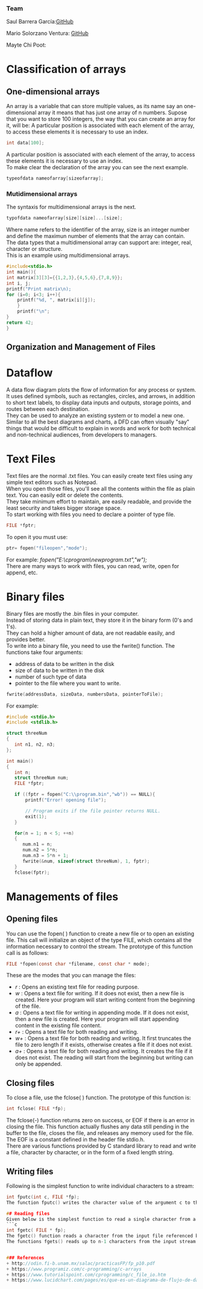### Team  
Saul Barrera García:[GitHub](https://github.com/saulbg/markdowns)  

Mario Solorzano Ventura: [GitHub](https://github.com/mariosolven/)  

Mayte Chi Poot:   


# Classification of arrays 

## One-dimensional arrays  
An array is a variable that can store multiple values, as its name say an one-dimensional array it means that has just one array of n numbers. Supose that you want to store 100 integers, the way that you can create an array for it, will be:
A particular position is associated with each element of the array, to access these elements it is necessary to use an index.
```c  
int data[100];
```  
A particular position is associated with each element of the array, to access these elements it is necessary to use an index.  
To make clear the declaration of the array you can see the next example.
```c 
typeofdata nameofarray[sizeofarray];  
```  

### Mutidimensional arrays  
The syntaxis for multidimensional arrays is the next.
```c  
typofdata nameofarray[size][size]...[size];
```  
Where name refers to the identifier of the array, size is an integer number and define the maximun number of elements that the array can contain.  
The data types that a multidimensional array can support are: integer, real, character or structure.  
This is an example using multidimensional arrays.
```c  
#include<stdio.h>  
int main(){
int matrix[3][3]={{1,2,3},{4,5,6},{7,8,9}};
int i, j;
printf("Print matrix\n);
for (i=0; i<3; i++){
	printf("%d, ", matrix[i][j]);
	}
 	printf("\n";
}
return 42;
}
````  
  
## Organization and Management of Files  

# Dataflow  
A data flow diagram plots the flow of information for any process or system. It uses defined symbols, such as rectangles, circles, and arrows, in addition to short text labels, to display data inputs and outputs, storage points, and routes between each destination.  
They can be used to analyze an existing system or to model a new one. Similar to all the best diagrams and charts, a DFD can often visually "say" things that would be difficult to explain in words and work for both technical and non-technical audiences, from developers to managers.  

# Text Files
Text files are the normal .txt files. You can easily create text files using any simple text editors such as Notepad.  
When you open those files, you'll see all the contents within the file as plain text. You can easily edit or delete the contents.  
They take minimum effort to maintain, are easily readable, and provide the least security and takes bigger storage space.  
To start working with files you need to declare a pointer of type file.  
```c
FILE *fptr;
```  
To open it you must use:  
```c 
ptr= fopen("fileopen","mode");
```  
For example: _fopen("E:\\cprogram\\newprogram.txt","w");_  
There are many ways to work with files, you can read, write, open for append, etc.  

# Binary files  
Binary files are mostly the .bin files in your computer.  
Instead of storing data in plain text, they store it in the binary form (0's and 1's).  
They can hold a higher amount of data, are not readable easily, and provides better.  
To write into a binary file, you need to use the fwrite() function. The functions take four arguments:  
+ address of data to be written in the disk
+ size of data to be written in the disk
+ number of such type of data
+ pointer to the file where you want to write.  
```c 
fwrite(addressData, sizeData, numbersData, pointerToFile);  
```  
For example:  
```c  
#include <stdio.h>
#include <stdlib.h>

struct threeNum
{
   int n1, n2, n3;
};

int main()
{
   int n;
   struct threeNum num;
   FILE *fptr;

   if ((fptr = fopen("C:\\program.bin","wb")) == NULL){
       printf("Error! opening file");

       // Program exits if the file pointer returns NULL.
       exit(1);
   }

   for(n = 1; n < 5; ++n)
   {
      num.n1 = n;
      num.n2 = 5*n;
      num.n3 = 5*n + 1;
      fwrite(&num, sizeof(struct threeNum), 1, fptr); 
   }
   fclose(fptr); 
```  

# Managements of files  

## Opening files  
You can use the fopen( ) function to create a new file or to open an existing file. This call will initialize an object of the type FILE, which contains all the information necessary to control the stream. The prototype of this function call is as follows:    
```c
FILE *fopen(const char *filename, const char * mode);
```
These are the modes that you can manage the files:  
+ _r_ : Opens an existing text file for reading purpose.  
+ _w_ : Opens a text file for writing. If it does not exist, then a new file is created. Here your program will start writing content from the beginning of the file.  
+ _a_ : Opens a text file for writing in appending mode. If it does not exist, then a new file is created. Here your program will start appending content in the existing file content.  
+ _r+_ : Opens a text file for both reading and writing.  
+ _w+_ : Opens a text file for both reading and writing. It first truncates the file to zero length if it exists, otherwise creates a file if it does not exist.  
+ _a+_ : Opens a text file for both reading and writing. It creates the file if it does not exist. The reading will start from the beginning but writing can only be appended.  

## Closing files  
To close a file, use the fclose( ) function. The prototype of this function is:  
```c  
int fclose( FILE *fp);  
```
The fclose(-) function returns zero on success, or EOF if there is an error in closing the file. This function actually flushes any data still pending in the buffer to the file, closes the file, and releases any memory used for the file. The EOF is a constant defined in the header file stdio.h.  
There are various functions provided by C standard library to read and write a file, character by character, or in the form of a fixed length string.  

## Writing files  
Following is the simplest function to write individual characters to a stream:  
```c  
int fputc(int c, FILE *fp);  
The function fputc() writes the character value of the argument c to the output stream referenced by fp. It returns the written character written on success otherwise EOF if there is an error.  

## Reading files  
Given below is the simplest function to read a single character from a file:  
```c  
int fgetc( FILE * fp);  
The fgetc() function reads a character from the input file referenced by fp. The return value is the character read, or in case of any error, it returns EOF.  
The functions fgets() reads up to n-1 characters from the input stream referenced by fp. It copies the read string into the buffer buf, appending a null character to terminate the string.  


### References
+ http://odin.fi-b.unam.mx/salac/practicasFP/fp_p10.pdf
+ https://www.programiz.com/c-programming/c-arrays
+ https://www.tutorialspoint.com/cprogramming/c_file_io.htm  
+ https://www.lucidchart.com/pages/es/que-es-un-diagrama-de-flujo-de-datos  

